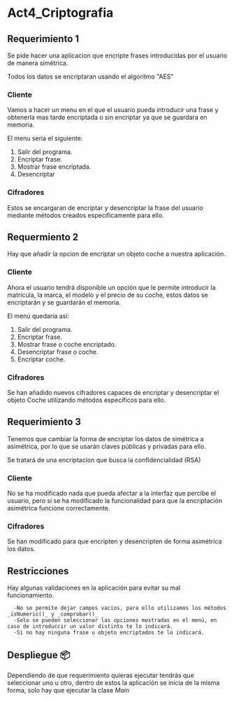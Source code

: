 # Act4_Criptografia

## Requerimiento 1

Se pide hacer una aplicacion que encripte frases introducidas por el usuario de manera simétrica.

Todos los datos se encriptaran usando el algoritmo "AES"

### Cliente

Vamos a hacer un menu en el que el usuario pueda introducir una frase y obtenerla mas tarde encriptada o sin encriptar ya que se guardara en memoria.

El menu sería el siguiente:

1. Salir del programa.
2. Encriptar frase.
3. Mostrar frase encriptada.
4. Desencriptar

### Cifradores

Estos se encargaran de encriptar y desencriptar la frase del usuario mediante métodos creados especificamente para ello.

## Requermiento 2

Hay que añadir la opcion de encriptar un objeto coche a nuestra aplicación.

### Cliente

Ahora el usuario tendrá disponible un opción que le permite introducir la matrícula, la marca, el modelo y el precio de su coche, estos datos se encriptarán y
se guardarán el memoria.

El menú quedaría así:

1. Salir del programa.
2. Encriptar frase.
3. Mostrar frase o coche encriptado.
4. Desencriptar frase o coche.
5. Encriptar coche.

### Cifradores

Se han añadido nuevos cifradores capaces de encriptar y desencriptar el objeto Coche utilizando métodos específicos para ello.

## Requerimiento 3

Tenemos que cambiar la forma de encriptar los datos de simétrica a asimétrica, por lo que se usarán claves públicas y privadas para ello.

Se tratará de una encriptacion que busca la confidencialidad (RSA)

### Cliente

No se ha modificado nada que pueda afectar a la interfaz que percibe el usuario, pero si se ha modificado la funcionalidad para que la encriptación asimétrica funcione correctamente.

### Cifradores

Se han modificado para que encripten y desencripten de forma asimétrica los datos.

## Restricciones
Hay algunas validaciones en la aplicación para evitar su mal funcionamiento.

      -No se permite dejar campos vacios, para ello utilizamos los métodos _isNumeric()_ y _comprobar()_
      -Solo se pueden seleccionar las opciones mostradas en el menú, en caso de introduccir un valor distinto te lo indicará.
      -Si no hay ninguna frase u objeto encriptados te lo indicará.
      
## Despliegue 📦
Dependiendo de que requerimiento quieras ejecutar tendrás que seleccionar uno u otro, dentro de estos la aplicación se inicia de la misma forma, solo hay que ejecutar la clase _Main_
